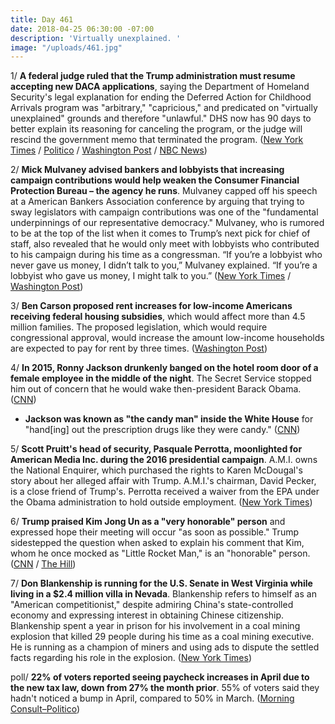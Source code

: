 ```yaml
---
title: Day 461
date: 2018-04-25 06:30:00 -07:00
description: 'Virtually unexplained. '
image: "/uploads/461.jpg"
---
```


1/ **A federal judge ruled that the Trump administration must resume accepting new DACA applications**, saying the Department of Homeland Security's legal explanation for ending the Deferred Action for Childhood Arrivals program was "arbitrary," "capricious," and predicated on "virtually unexplained" grounds and therefore "unlawful." DHS now has 90 days to better explain its reasoning for canceling the program, or the judge will rescind the government memo that terminated the program. ([New York Times](https://www.nytimes.com/2018/04/24/us/daca-dreamers-trump.html) / [Politico](https://www.politico.com/story/2018/04/24/third-judge-rules-against-trump-daca-550092) / [Washington Post](https://www.washingtonpost.com/local/immigration/2018/04/24/cfb41578-4816-11e8-8b5a-3b1697adcc2a_story.html) / [NBC News](https://www.nbcnews.com/storyline/immigration-reform/third-federal-judge-issues-strongest-order-yet-backing-daca-n868866))

2/ **Mick Mulvaney advised bankers and lobbyists that increasing campaign contributions would help weaken the Consumer Financial Protection Bureau – the agency he runs**. Mulvaney capped off his speech at a American Bankers Association conference by arguing that trying to sway legislators with campaign contributions was one of the "fundamental underpinnings of our representative democracy." Mulvaney, who is rumored to be at the top of the list when it comes to Trump’s next pick for chief of staff, also revealed that he would only meet with lobbyists who contributed to his campaign during his time as a congressman. “If you’re a lobbyist who never gave us money, I didn’t talk to you,” Mulvaney explained. “If you’re a lobbyist who gave us money, I might talk to you.” ([New York Times](https://www.nytimes.com/2018/04/24/us/mulvaney-consumer-financial-protection-bureau.html) / [Washington Post](https://www.washingtonpost.com/news/the-fix/wp/2018/04/25/trumps-rumored-next-chief-of-staff-mick-mulvaney-admits-to-selling-access-a-congressman/?noredirect=on&utm_term=.f12a74bd4d8b))

3/ **Ben Carson proposed rent increases for low-income Americans receiving federal housing subsidies**, which would affect more than 4.5 million families. The proposed legislation, which would require congressional approval, would increase the amount low-income households are expected to pay for rent by three times. ([Washington Post](https://www.washingtonpost.com/news/wonk/wp/2018/04/25/hud-secretary-ben-carson-to-propose-rent-increases-for-low-income-americans-receiving-federal-housing-subsidies/))

4/ **In 2015, Ronny Jackson drunkenly banged on the hotel room door of a female employee in the middle of the night**. The Secret Service stopped him out of concern that he would wake then-president Barack Obama. ([CNN](https://www.cnn.com/2018/04/24/politics/ronny-jackson-door-allegations/index.html))

* **Jackson was known as "the candy man" inside the White House** for "hand\[ing\] out the prescription drugs like they were candy." ([CNN](https://www.cnn.com/2018/04/24/politics/tester-va-ronny-jackson/index.html))

5/ **Scott Pruitt's head of security, Pasquale Perrotta, moonlighted for American Media Inc. during the 2016 presidential campaign**. A.M.I. owns the National Enquirer, which purchased the rights to Karen McDougal's story about her alleged affair with Trump. A.M.I.'s chairman, David Pecker, is a close friend of Trump's. Perrotta received a waiver from the EPA under the Obama administration to hold outside employment. ([New York Times](https://www.nytimes.com/2018/04/24/us/pasquale-perrotta-epa-american-media.html))

6/ **Trump praised Kim Jong Un as a "very honorable" person** and expressed hope their meeting will occur "as soon as possible." Trump sidestepped the question when asked to explain his comment that Kim, whom he once mocked as "Little Rocket Man," is an "honorable" person. ([CNN](https://www.cnn.com/2018/04/24/politics/trump-kim-jong-un-honorable/index.html) / [The Hill](http://thehill.com/homenews/administration/384600-trump-calls-kim-jong-un-very-honorable))

7/ **Don Blankenship is running for the U.S. Senate in West Virginia while living in a $2.4 million villa in Nevada**. Blankenship refers to himself as an "American competitionist," despite admiring China's state-controlled economy and expressing interest in obtaining Chinese citizenship. Blankenship spent a year in prison for his involvement in a coal mining explosion that killed 29 people during his time as a coal mining executive. He is running as a champion of miners and using ads to dispute the settled facts regarding his role in the explosion. ([New York Times](https://www.nytimes.com/2018/04/25/us/politics/don-blankenship-china-west-virginia.html))

poll/ **22% of voters reported seeing paycheck increases in April due to the new tax law, down from 27% the month prior**. 55% of voters said they hadn't noticed a bump in April, compared to 50% in March. ([Morning Consult–Politico](https://morningconsult.com/wp-content/uploads/2018/04/180434_crosstabs_POLITICO_v1_DK.pdf))